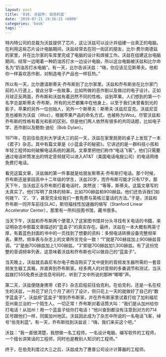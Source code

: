 ```yaml
---
layout: post
title: '018. 沃兹传: 伯克利蓝'
date: '2019-07-21 19:36:15 +0800'
categories: 'book'
tags: ''
---
```


特内特公司的总裁为沃兹提供了芯片，这让沃兹可以设计并组建一台真正的电脑。在利用这些芯片设计电脑期间，沃兹经常去在同一街区的朋友，比尔·费尔南德兹的家里，并在比尔家的车库里完成了电脑的设计和焊接工作。沃兹在组建这台电脑期间，经常一边喝着一种奶油苏打水一边设计电脑，所以这台电脑被沃兹和比尔命名为“奶油苏打水电脑”。有一天，比尔告诉沃兹：“嗨，你应该见见斯蒂夫。他和你一样喜欢恶作剧，对制造电子产品也一样狂热。”



所以有一天，比尔邀请斯蒂夫·乔布斯到了比尔家里。沃兹和乔布斯坐在比尔家门前的人行道上，彼此分享一些故事，比如所做的恶作剧以及做过的电子设计。正如月球正反两面，乔布斯和沃兹有着迥然不同的性格。谈到苹果，人们想到的第一个名字总是斯蒂夫·乔布斯，所有的光芒都集中在他身上，以至于我们未曾看到光的影子，苹果的另外一位创始人，另外一个斯蒂夫：斯蒂夫·沃兹尼亚克。沃兹尼亚克也被称为沃兹（Woz），根据苹果产品的命名方式，也被称为iWoz。尽管沃兹和乔布斯的性格有着光和影的区别，但是他们两人依然有很多的共同话题，比如电子学、恶作剧以及鲍勃·迪伦（Bob Dylan）。



1971年，在前往伯克利大学读大三的前一天，沃兹在家里厨房的桌子上发现了一本《君子》杂志。其中有篇文章是《小蓝盒子的秘密》。它讲述的是一群科技小孩和年轻工程师如何破解电话系统的漏洞。文章里把他们称作“电话飞客”。他们只需要通过电话听筒发出的特定音频就可以进入AT&T（美国电话电报公司）的电话网络免费打电话。



看完这篇文章，沃兹做的第一件事就是给朋友斯蒂夫·乔布斯打电话。那个时候，乔布斯还是家园高中十二年级的学生，沃兹20岁，而乔布斯可能才只有17岁。那天下午，当沃兹正与乔布斯打着电话时，突然说：“等等，斯蒂夫。这篇文章写的太真实了。他们写明了具体的频率，比如700赫兹和900赫兹。他们还告诉我们如何拨‘1’、‘2’、‘3’，甚至完全给我们一套免费与英格兰童话的方法。”于是，沃兹和乔布斯一同开车前往SLAC，斯坦福线性加速器的缩写（Stanford Linear Accelerator Center），那里有一所科技图书馆，藏书很多。



当天下午，沃兹和乔布斯两个便潜入了这家图书馆并分头寻找有关电话的书籍，来证明杂志中那篇文章描述的“蓝盒子”的真实存在。最终，沃兹在一本大概有两英寸厚，有着蓝色封面的书中的一页找到了想要的资料：多频电话转换设备完整频率表。果然，频率表与杂志上的文章所言完全一致！“1”就是700赫兹加上900赫兹音调。“2”是由700赫兹加上1,100赫兹。“3”即是700赫兹加1,300赫兹。有了这份完整的音调频率列表，这意味着沃兹和乔布斯也可以做自己的“蓝盒子”。



当天晚上，沃兹就去森尼韦尔电子商店购买了文中提到的音频发生器所需的一套音频发生器工具箱，并直奔到乔布斯家。经多两人的对音频的多番调节和测试，当沃兹拨打555免费长途信息号码时，听到了文中所说的那种“唧唧”声。



第二天，沃兹便随身携带《君子》杂志启程前往伯克利。在伯克利，还是一名在校生的沃兹，一共花了好几个月了进行了设计，但只花上一天的就做好了自己的“数字蓝盒子”。沃兹把“蓝盒子”带到乔布斯家，并在乔布斯家里试着打给了加利福尼亚州奥兰治的一个陌生人。一切正常！乔布斯对着话筒大叫：“我们是从加州给你打电话！从加州！用一个蓝盒子给你打电话！”他兴奋到都没有注意到对方的714区号跟他们一样，同属加州地区。沃兹因此成为了杂志中所说的一名电话飞客，绰号“伯克利蓝”。有一天，乔布斯找到沃兹说：“嗨，我们来买这个吧。”



沃兹：“我一直很清楚，我想做一名工程师，一名设计电脑、编写软件的工程师，一个擅长讲笑话的工程师，同时也是教别人知识的工程师。”



终于，在伯克利度过大三之后，沃兹成为了惠普公司设计计算器的工程师。
